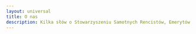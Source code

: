```yaml
---
layout: universal
title: O nas
description: Kilka słów o Stowarzyszeniu Samotnych Rencistów, Emerytów i Inwalidów w Wąworkowie
---
```

